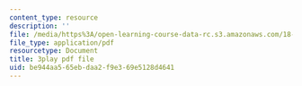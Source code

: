 ```yaml
---
content_type: resource
description: ''
file: /media/https%3A/open-learning-course-data-rc.s3.amazonaws.com/18-03sc-differential-equations-fall-2011/be944aa565ebdaa2f9e369e5128d4641_IrRgAWI6bmw.pdf
file_type: application/pdf
resourcetype: Document
title: 3play pdf file
uid: be944aa5-65eb-daa2-f9e3-69e5128d4641
---
```

